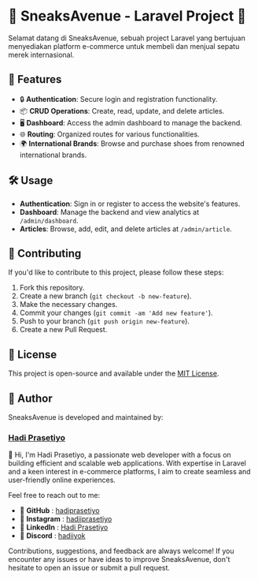 # 👟 SneaksAvenue - Laravel Project 🚀

Selamat datang di SneaksAvenue, sebuah project Laravel yang bertujuan menyediakan platform e-commerce untuk membeli dan menjual sepatu merek internasional.

## 🌟 Features

- 🔒 **Authentication**: Secure login and registration functionality.
- 📦 **CRUD Operations**: Create, read, update, and delete articles.
- 🖥️ **Dashboard**: Access the admin dashboard to manage the backend.
- 🌐 **Routing**: Organized routes for various functionalities.
- 🌍 **International Brands**: Browse and purchase shoes from renowned international brands.

## 🛠️ Usage

- **Authentication**: Sign in or register to access the website's features.
- **Dashboard**: Manage the backend and view analytics at `/admin/dashboard`.
- **Articles**: Browse, add, edit, and delete articles at `/admin/article`.

## 🤝 Contributing

If you'd like to contribute to this project, please follow these steps:
1. Fork this repository.
2. Create a new branch (`git checkout -b new-feature`).
3. Make the necessary changes.
4. Commit your changes (`git commit -am 'Add new feature'`).
5. Push to your branch (`git push origin new-feature`).
6. Create a new Pull Request.

## 📜 License 
This project is open-source and available under the [MIT License](LICENSE).

## 👤 Author

SneaksAvenue is developed and maintained by:

### [Hadi Prasetiyo](https://github.com/hadiprasetiyo)

👋 Hi, I'm Hadi Prasetiyo, a passionate web developer with a focus on building efficient and scalable web applications. With expertise in Laravel and a keen interest in e-commerce platforms, I aim to create seamless and user-friendly online experiences.

Feel free to reach out to me:

- 🐙 **GitHub** : [hadiprasetiyo](https://github.com/hadiprasetiyo)
- 📸 **Instagram** : [hadiiprasetiyo](https://instagram.com/hadiiprasetiyo/)
- 💼 **LinkedIn** : [Hadi Prasetiyo](https://linkedin.com/in/hadiprasetiyo/)
- 👾 **Discord** : [hadiiyok](https://discordapp.com/users/hadiiyok/)

Contributions, suggestions, and feedback are always welcome! If you encounter any issues or have ideas to improve SneaksAvenue, don't hesitate to open an issue or submit a pull request.
